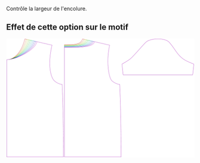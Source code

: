 Contrôle la largeur de l'encolure.


## Effet de cette option sur le motif
![Cette image montre l'effet de cette option en superposant plusieurs variantes qui ont une valeur différente pour cette option](teagan_necklinewidth_sample.svg "Effet de cette option sur le motif")